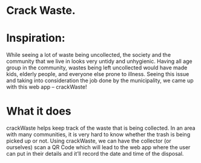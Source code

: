# Crack Waste.

# Inspiration:

While seeing a lot of waste being uncollected, the society and the community that we live in looks very untidy and unhygienic. Having all age group in the community, wastes being left uncollected would have made kids, elderly people, and everyone else prone to illness. Seeing this issue and taking into consideration the job done by the municipality, we came up with this web app – crackWaste!

# What it does
crackWaste helps keep track of the waste that is being collected. In an area with many communities, it is very hard to know whether the trash is being picked up or not. Using crackWaste, we can have the collector (or ourselves) scan a QR Code which will lead to the web app where the user can put in their details and it’ll record the date and time of the disposal.

